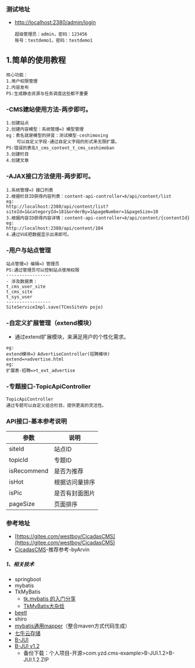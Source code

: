 
### 测试地址
- [http://localhost:2380/admin/login](http://localhost:2380/admin/login)
    ```
    超级管理员：admin，密码：123456
    账号：testdemo1，密码：testdemo1
    ```
## 1.简单的使用教程
```
核心功能：
1.用户权限管理
2.内容发布
PS:生成静态资源与任务调度这些都不重要
```
### -CMS建站使用方法-两步即可。
```
1.创建站点
2.创建内容模型：系统管理=》模型管理
eg：表名就是模型的拼音：测试模型-ceshimoxing
    可以自定义字段-通过自定义字段的形式来无限扩展。
PS:错误的表名t_cms_content_t_cms_ceshimoban
3.创建栏目
4.创建文章
```

### -AJAX接口方法使用-两步即可。
```
1.系统管理=》接口列表
2.根据栏目ID获得内容列表：content-api-controller=》/api/content/list
eg:
http://localhost:2380/api/content/list?siteId=1&categoryId=181&orderBy=1&pageNumber=1&pageSize=10
3.根据内容ID获得内容详情：content-api-controller=》/api/content/{contentId}
eg:
http://localhost:2380/api/content/184
4.通过VUE把数据显示出来即可。
```
### -用户与站点管理
```
站点管理=》编辑=》管理员
PS:通过管理员可以控制站点使用权限
-----------------
- 涉及数据表：
t_cms_user_site
t_cms_site
t_sys_user
-----------------
SiteServiceImpl.save(TCmsSiteVo pojo)

```
### -自定义扩展管理（extend模块）
- 通过extend扩展模块，来满足用户的个性化需求。
```
eg:
extend模块=》AdvertiseController(招聘模块)
extend=>advertise.html
eg:
扩展表-招聘=>t_ext_advertise
```
### -专题接口-TopicApiController
```
TopicApiController
通过专题可以自定义组合栏目，提供更高的灵活性。
```
### API接口-基本参考说明
| 参数        | 说明   |  
| --------   | -----|
|siteId    |站点ID  |
|topicId      |专题ID  |
|isRecommend      |是否为推荐  |
|isHot      |根据访问量排序  |
|isPic      |是否有封面图片  |
|pageSize      |页面排序  |


### 参考地址
- [https://gitee.com/westboy/CicadasCMS](https://gitee.com/westboy/CicadasCMS)
- [CicadasCMS](https://gitee.com/westboy/CicadasCMS)-推荐参考-byArvin

##### 1、相关技术
- springboot
- mybatis
- TkMyBatis
    - [tk.mybatis 的入门分享](https://blog.csdn.net/qq_37751454/article/details/81562911)
    - [TkMyBatis大杂烩](https://blog.csdn.net/baijifeilong/article/details/80832908)
- [beetl](http://www.ibeetl.com "beetl")
- shiro
- [mybatis通用mapper](http://git.oschina.net/free/Mapper "通用mapper")（整合maven方式代码生成）
- [七牛云存储](https://portal.qiniu.com/signup?code=3lb7ah8vdj0ia "七牛云存储")
- [B-JUI](http://b-jui.cn)
- [B-JUI v1.2](http://b-jui.cn/1.2/)
    - 备份下载：个人项目-开源>com.yzd.cms-example>B-JUI.1.2>B-JUI.1.2.ZIP